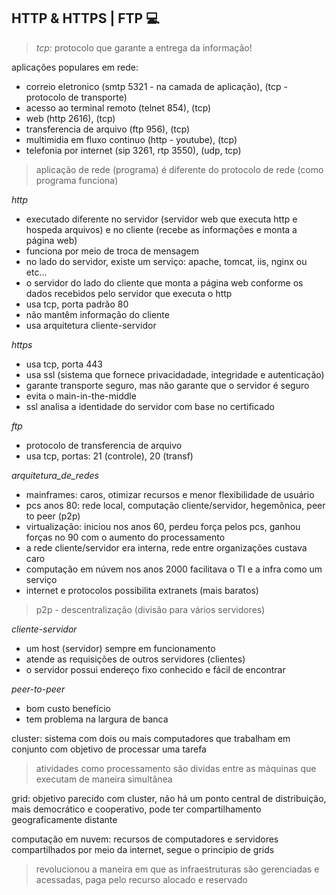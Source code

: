 ## HTTP & HTTPS | FTP 💻

> _tcp:_ protocolo que garante a entrega da informação!

aplicações populares em rede: 
 - correio eletronico (smtp 5321  - na camada de aplicação), (tcp - protocolo de transporte)
 - acesso ao terminal remoto (telnet 854), (tcp)
 - web (http 2616), (tcp)
 - transferencia de arquivo (ftp 956), (tcp)
 - multimidia em fluxo continuo (http - youtube), (tcp)
 - telefonia por internet (sip 3261, rtp 3550), (udp, tcp)

> aplicação de rede (programa) é diferente do protocolo de rede (como programa funciona)

_http_

 - executado diferente no servidor (servidor web que executa http e hospeda arquivos) e no cliente (recebe as informações e monta a página web)
 - funciona por meio de troca de mensagem
 - no lado do servidor, existe um serviço: apache, tomcat, iis, nginx ou etc...
 - o servidor do lado do cliente que monta a página web conforme os dados recebidos pelo servidor que executa o http
 - usa tcp, porta padrão 80
 - não mantêm informação do cliente
 - usa arquitetura cliente-servidor 

_https_

 - usa tcp, porta 443
 - usa ssl (sistema que fornece privacidadade, integridade e autenticação)
 - garante transporte seguro, mas não garante que o servidor é seguro
 - evita o main-in-the-middle
 - ssl analisa a identidade do servidor com base no certificado

_ftp_

 - protocolo de transferencia de arquivo
 - usa tcp, portas: 21 (controle), 20 (transf)

_arquitetura_de_redes_

 - mainframes: caros, otimizar recursos e menor flexibilidade de usuário
 - pcs anos 80: rede local, computação cliente/servidor, hegemônica, peer to peer (p2p)
 - virtualização: iniciou nos anos 60, perdeu força pelos pcs, ganhou forças no 90 com o aumento do processamento
 - a rede cliente/servidor era interna, rede entre organizações custava caro
 - computação em núvem nos anos 2000 facilitava o TI e a infra como um serviço
 - internet e protocolos possibilita extranets (mais baratos)

> p2p - descentralização (divisão para vários servidores)

_cliente-servidor_
 
 - um host (servidor) sempre em funcionamento
 - atende as requisições de outros servidores (clientes)
 - o servidor possui endereço fixo conhecido e fácil de encontrar

_peer-to-peer_

 - bom custo benefício
 - tem problema na largura de banca

cluster: sistema com dois ou mais computadores que trabalham em conjunto com objetivo de processar uma tarefa
 > atividades como processamento são dividas entre as máquinas que executam de maneira simultânea

grid: objetivo parecido com cluster, não há um ponto central de distribuição, mais democrático e cooperativo, pode ter compartilhamento geograficamente distante

computação em nuvem: recursos de computadores e servidores compartilhados por meio da internet, segue o principio de grids
> revolucionou a maneira em que as infraestruturas são gerenciadas e acessadas, paga pelo recurso alocado e reservado
